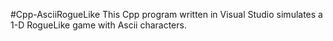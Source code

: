 #Cpp-AsciiRogueLike
This Cpp program written in Visual Studio simulates a 1-D RogueLike game with Ascii characters.

